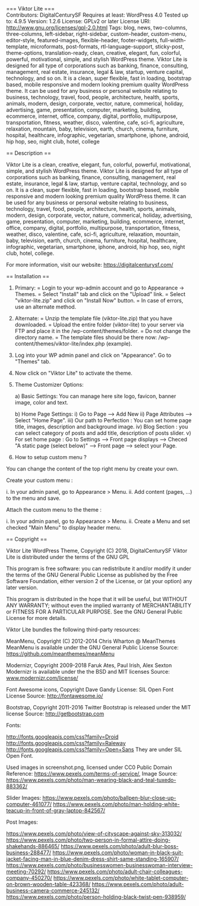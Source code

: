 === Viktor Lite ===  
Contributors: DigitalCenturySF
Requires at least: WordPress 4.0
Tested up to: 4.9.5
Version: 1.2.6
License: GPLv2 or later 
License URI: http://www.gnu.org/licenses/gpl-2.0.html
Tags: blog, news, two-columns, three-columns, left-sidebar, right-sidebar,  custom-header, custom-menu, editor-style, featured-images, flexible-header, footer-widgets, full-width-template, microformats, post-formats, rtl-language-support, sticky-post, theme-options, translation-ready, clean, creative, elegant, fun, colorful, powerful, motivational, simple, and stylish WordPress theme. Viktor Lite is designed for all type of corporations such as banking, finance, consulting, management, real estate, insurance, legal & law, startup, venture capital, technology, and so on. It is a clean, super flexible, fast in loading, bootstrap based, mobile responsive and modern looking premium quality WordPress theme. It can be used for any business or personal website relating to business, technology, travel, food, people, architecture, health, sports, animals, modern, design, corporate, vector, nature, commerical, holiday, advertising, game, presentation, computer, marketing, building, ecommerce, internet, office, company, digital, portfolio, multipurpose, transportation, fitness, weather, disco, valentine, cafe, sci-fi, agriculture, relaxation, mountain, baby, television, earth, church, cinema, furniture, hospital, healthcare, infographic, vegetarian, smartphone, iphone, android, hip hop, seo, night club, hotel, college


== Description ==

Viktor Lite is a clean, creative, elegant, fun, colorful, powerful, motivational, simple, and stylish WordPress theme. Viktor Lite is designed for all type of corporations such as banking, finance, consulting, management, real estate, insurance, legal & law, startup, venture capital, technology, and so on. It is a clean, super flexible, fast in loading, bootstrap based, mobile responsive and modern looking premium quality WordPress theme. It can be used for any business or personal website relating to business, technology, travel, food, people, architecture, health, sports, animals, modern, design, corporate, vector, nature, commerical, holiday, advertising, game, presentation, computer, marketing, building, ecommerce, internet, office, company, digital, portfolio, multipurpose, transportation, fitness, weather, disco, valentine, cafe, sci-fi, agriculture, relaxation, mountain, baby, television, earth, church, cinema, furniture, hospital, healthcare, infographic, vegetarian, smartphone, iphone, android, hip hop, seo, night club, hotel, college.

For more information, visit our website: https://digitalcenturysf.com/
 

== Installation == 

1. Primary:
 = Login to your wp-admin account and go to Appearance -> Themes.
 = Select "Install" tab and click on the "Upload" link.
 = Select "viktor-lite.zip" and click on "Install Now" button.
 = In case of errors, use an alternate method.
 
2. Alternate:
 = Unzip the template file (viktor-lite.zip) that you have downloaded.
 = Upload the entire folder (viktor-lite) to your server via FTP and place it in the /wp-content/themes/folder.
 = Do not change the directory name.
 = The template files should be there now: /wp-content/themes/viktor-lite/index.php (example).
 
3. Log into your WP admin panel and click on "Appearance". Go to "Themes" tab.

4. Now click on "Viktor Lite" to activate the theme.

5. Theme Customizer	Options:	

	a) Basic Settings:
           You can manage here site logo, favicon, banner image, color and text.	

	b) Home Page Settings:
		i)		Go to Page --> Add New 
		ii)		Page Attributes --> Select "Home Page". 
		iii)	Our path to Perfection : You can set home page title, images, description and background image.
        iv)		Blog Section : you can select category of posts and add title, description of posts slider.
		v)		For set home page : Go to Settings	-->	Front page displays	--> Checed  "A static page (select below)" --> Front page --> select your Page.
                 
7. How to setup custom menu ?

You can change the content of the top right menu by create your own.

Create your custom menu :

i. In your admin panel, go to Appearance > Menu.
ii. Add content (pages, ...) to the menu and save.

Attach the custom menu to the theme :

i. In your admin panel, go to Appearance > Menu.
ii. Create a Menu and set checked "Main Menu" to display header menu.
 		 


== Copyright ==

Viktor Lite WordPress Theme, Copyright (C) 2018, DigitalCenturySF
Viktor Lite is distributed under the terms of the GNU GPL

This program is free software: you can redistribute it and/or modify
it under the terms of the GNU General Public License as published by
the Free Software Foundation, either version 2 of the License, or
(at your option) any later version.

This program is distributed in the hope that it will be useful,
but WITHOUT ANY WARRANTY; without even the implied warranty of
MERCHANTABILITY or FITNESS FOR A PARTICULAR PURPOSE. See the
GNU General Public License for more details.


Viktor Lite bundles the following third-party resources:

MeanMenu, Copyright (C) 2012-2014 Chris Wharton @ MeanThemes
MeanMenu is available under the GNU General Public License
Source: https://github.com/meanthemes/meanMenu

Modernizr, Copyright 2009-2018 Faruk Ates, Paul Irish, Alex Sexton
Modernizr is available under the the BSD and MIT licenses
Source: www.modernizr.com/license/
 
Font Awesome icons, Copyright Dave Gandy
License: SIL Open Font License
Source: http://fontawesome.io/
 
Bootstrap, Copyright 2011-2016 Twitter
Bootstrap is released under the MIT license
Source: http://getbootstrap.com

Fonts:

http://fonts.googleapis.com/css?family=Droid
http://fonts.googleapis.com/css?family=Raleway
http://fonts.googleapis.com/css?family=Open+Sans
They are under SIL Open Font.

Used images in screenshot.png, licensed under CC0 Public Domain Reference: https://www.pexels.com/terms-of-service/, 
Image Source: https://www.pexels.com/photo/man-wearing-black-and-teal-tuxedo-883362/

Slider Images:
https://www.pexels.com/photo/ballpen-blur-close-up-computer-461077/
https://www.pexels.com/photo/man-holding-white-teacup-in-front-of-gray-laptop-842567/ 

Post Images:

https://www.pexels.com/photo/view-of-cityscape-against-sky-313032/ 
https://www.pexels.com/photo/two-person-in-formal-attire-doing-shakehands-886465/
https://www.pexels.com/photo/adult-blur-boss-business-288477/
https://www.pexels.com/photo/woman-in-black-suit-jacket-facing-man-in-blue-denim-dress-shirt-same-standing-165907/
https://www.pexels.com/photo/businesswomen-businesswoman-interview-meeting-70292/
https://www.pexels.com/photo/adult-chair-colleagues-company-450270/
https://www.pexels.com/photo/white-tablet-computer-on-brown-wooden-table-423368/
https://www.pexels.com/photo/adult-business-camera-commerce-245132/
https://www.pexels.com/photo/person-holding-black-twist-pen-938959/
